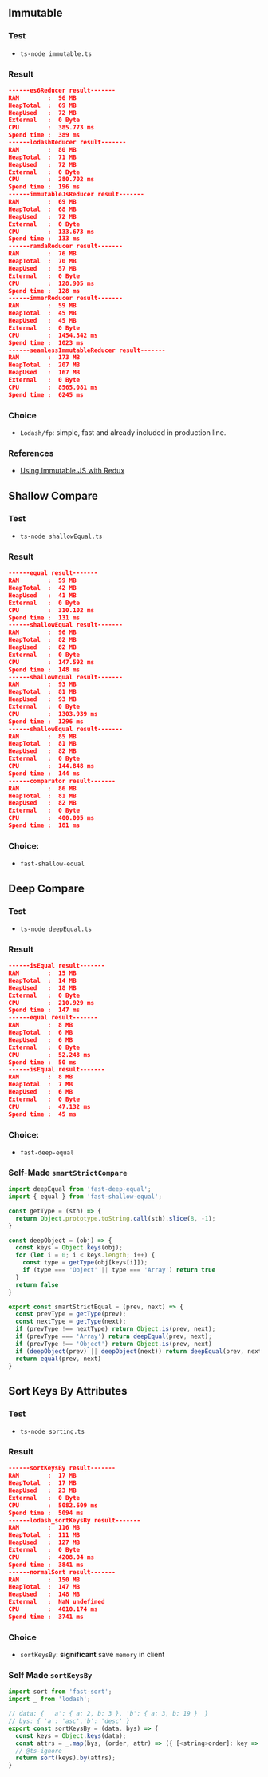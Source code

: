 
## Immutable
### Test
- `ts-node immutable.ts`

### Result
```json
------es6Reducer result-------
RAM        :  96 MB
HeapTotal  :  69 MB
HeapUsed   :  72 MB
External   :  0 Byte
CPU        :  385.773 ms
Spend time :  389 ms
------lodashReducer result-------
RAM        :  80 MB
HeapTotal  :  71 MB
HeapUsed   :  72 MB
External   :  0 Byte
CPU        :  280.702 ms
Spend time :  196 ms
------immutableJsReducer result-------
RAM        :  69 MB
HeapTotal  :  68 MB
HeapUsed   :  72 MB
External   :  0 Byte
CPU        :  133.673 ms
Spend time :  133 ms
------ramdaReducer result-------
RAM        :  76 MB
HeapTotal  :  70 MB
HeapUsed   :  57 MB
External   :  0 Byte
CPU        :  128.905 ms
Spend time :  128 ms
------immerReducer result-------
RAM        :  59 MB
HeapTotal  :  45 MB
HeapUsed   :  45 MB
External   :  0 Byte
CPU        :  1454.342 ms
Spend time :  1023 ms
------seamlessImmutableReducer result-------
RAM        :  173 MB
HeapTotal  :  207 MB
HeapUsed   :  167 MB
External   :  0 Byte
CPU        :  8565.081 ms
Spend time :  6245 ms
```

### Choice
- `Lodash/fp`: simple, fast and already included in production line.

### References
- [Using Immutable.JS with Redux](https://redux.js.org/recipes/using-immutablejs-with-redux/)

## Shallow Compare
### Test
- `ts-node shallowEqual.ts`

### Result
```json
------equal result-------
RAM        :  59 MB
HeapTotal  :  42 MB
HeapUsed   :  41 MB
External   :  0 Byte
CPU        :  310.102 ms
Spend time :  131 ms
------shallowEqual result-------
RAM        :  96 MB
HeapTotal  :  82 MB
HeapUsed   :  82 MB
External   :  0 Byte
CPU        :  147.592 ms
Spend time :  148 ms
------shallowEqual result-------
RAM        :  93 MB
HeapTotal  :  81 MB
HeapUsed   :  93 MB
External   :  0 Byte
CPU        :  1303.939 ms
Spend time :  1296 ms
------shallowEqual result-------
RAM        :  85 MB
HeapTotal  :  81 MB
HeapUsed   :  82 MB
External   :  0 Byte
CPU        :  144.848 ms
Spend time :  144 ms
------comparator result-------
RAM        :  86 MB
HeapTotal  :  81 MB
HeapUsed   :  82 MB
External   :  0 Byte
CPU        :  400.005 ms
Spend time :  181 ms
```
### Choice:
- `fast-shallow-equal`

## Deep Compare
### Test
- `ts-node deepEqual.ts`

### Result
```json
------isEqual result-------
RAM        :  15 MB
HeapTotal  :  14 MB
HeapUsed   :  18 MB
External   :  0 Byte
CPU        :  210.929 ms
Spend time :  147 ms
------equal result-------
RAM        :  8 MB
HeapTotal  :  6 MB
HeapUsed   :  6 MB
External   :  0 Byte
CPU        :  52.248 ms
Spend time :  50 ms
------isEqual result-------
RAM        :  8 MB
HeapTotal  :  7 MB
HeapUsed   :  6 MB
External   :  0 Byte
CPU        :  47.132 ms
Spend time :  45 ms
```

### Choice:
- `fast-deep-equal`

### Self-Made `smartStrictCompare`
```javascript
import deepEqual from 'fast-deep-equal';
import { equal } from 'fast-shallow-equal';

const getType = (sth) => {
  return Object.prototype.toString.call(sth).slice(8, -1);
}

const deepObject = (obj) => {
  const keys = Object.keys(obj);
  for (let i = 0; i < keys.length; i++) {
    const type = getType(obj[keys[i]]);
    if (type === 'Object' || type === 'Array') return true
  }
  return false
}

export const smartStrictEqual = (prev, next) => {
  const prevType = getType(prev);
  const nextType = getType(next);
  if (prevType !== nextType) return Object.is(prev, next);
  if (prevType === 'Array') return deepEqual(prev, next);
  if (prevType !== 'Object') return Object.is(prev, next)
  if (deepObject(prev) || deepObject(next)) return deepEqual(prev, next)
  return equal(prev, next)
}
```

## Sort Keys By Attributes
### Test
- `ts-node sorting.ts`

### Result
```json
------sortKeysBy result-------
RAM        :  17 MB
HeapTotal  :  17 MB
HeapUsed   :  23 MB
External   :  0 Byte
CPU        :  5082.609 ms
Spend time :  5094 ms
------lodash_sortKeysBy result-------
RAM        :  116 MB
HeapTotal  :  111 MB
HeapUsed   :  127 MB
External   :  0 Byte
CPU        :  4208.04 ms
Spend time :  3841 ms
------normalSort result-------
RAM        :  150 MB
HeapTotal  :  147 MB
HeapUsed   :  148 MB
External   :  NaN undefined
CPU        :  4010.174 ms
Spend time :  3741 ms
```

### Choice
- `sortKeysBy`: **significant** save `memory` in client

### Self Made `sortKeysBy`
```javascript
import sort from 'fast-sort';
import _ from 'lodash';

// data: {  'a': { a: 2, b: 3 }, 'b': { a: 3, b: 19 }  }
// bys: { 'a': 'asc','b': 'desc' }
export const sortKeysBy = (data, bys) => {
  const keys = Object.keys(data);
  const attrs = _.map(bys, (order, attr) => ({ [<string>order]: key => _.get(data, [key, attr]) }));
  // @ts-ignore
  return sort(keys).by(attrs);
}
```

